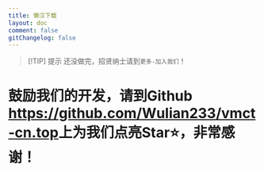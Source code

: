 ```yaml
---
title: 懒汉下载
layout: doc
comment: false
gitChangelog: false
---
```


> [!TIP] 提示
> 还没做完，招贤纳士请到`更多-加入我们`！

# 鼓励我们的开发，请到Github <https://github.com/Wulian233/vmct-cn.top>上为我们点亮Star⭐，非常感谢！

<DownloadLinks :methods="[
  { id: 'vm', text: '返回我们的主页', icon: '/imgs/logo/logo_64.png', link: '/' }
]" />